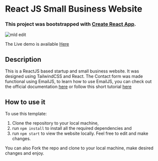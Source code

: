 # React JS Small Business Website

### This project was bootstrapped with [Create React App](https://github.com/facebook/create-react-app).

![mld edit]("https://github.com/user-attachments/assets/4f45f7fd-56c1-4fe1-b6bb-f6097ec0d8bbhttps://github.com/user-attachments/assets/4f45f7fd-56c1-4fe1-b6bb-f6097ec0d8bb")



The Live demo is available [Here]([https://mld-prototype.netlify.app](https://seacoast.vercel.app))

## Description

This is a ReactJS based startup and small business website. 
It was designed using TailwindCSS and React. 
The Contact form was made functional using EmailJS, to learn how to use EmailJS, you can check out the official documentation [here](https://www.emailjs.com/docs/) or follow this short tutorial [here](https://senuravihanjayadeva.medium.com/send-emails-using-react-through-emailjs-a9d4b21193a7) 

## How to use it

To use this template:
1. Clone the repository to your local machine, 
2. run `npm install` to install all the required dependencies and
3. run `npm start` to view the website locally.
Feel free to edit and make changes. 

You can also Fork the repo and clone to your local machine, make desired changes and enjoy.
